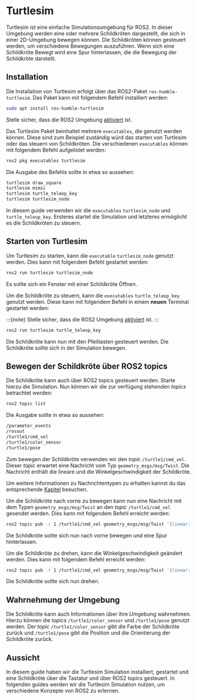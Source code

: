 
# Turtlesim

Turtlesim ist eine einfache Simulationsumgebung für ROS2. In dieser Umgebung werden eine oder mehrere Schildkröten dargestellt, die sich in einer 2D-Umgebung bewegen können. Die Schildkröten können gesteuert werden, um verschiedene Bewegungen auszuführen. Wenn sich eine Schildkröte Bewegt wird eine Spur hinterlassen, die die Bewegung der Schildkröte darstellt.

## Installation

Die Installation von Turtlesim erfolgt über das ROS2-Paket `ros-humble-turtlesim`. Das Paket kann mit folgendem Befehl installiert werden:

```bash
sudo apt install ros-humble-turtlesim
```

Stelle sicher, dass die ROS2 Umgebung [aktiviert](../setup/sourcen.md) ist.

Das Turtlesim Paket beinhaltet mehrere `executables`, die genutzt werden können. Diese sind zum Beispiel zuständig würd das starten von Turtlesim oder das steuern von Schildkröten. Die verschiedenen `executables` können mit folgendem Befehl aufgelistet werden:

```bash
ros2 pkg executables turtlesim
```

Die Ausgabe des Befehls sollte in etwa so aussehen:

```bash
turtlesim draw_square
turtlesim mimic
turtlesim turtle_teleop_key
turtlesim turtlesim_node
```

In diesem guide verwenden wir die `executables` `turtlesim_node` und `turtle_teleop_key`. Ersteres startet die Simulation und letzteres ermöglicht es die Schildkröten zu steuern.

## Starten von Turtlesim

Um Turtlesim zu starten, kann die `executable` `turtlesim_node` genutzt werden. Dies kann mit folgendem Befehl gestartet werden:

```bash
ros2 run turtlesim turtlesim_node
```

Es sollte sich ein Fenster mit einer Schildkröte Öffnen.

Um die Schildkröte zu steuern, kann die `executables` `turtle_teleop_key` genutzt werden. Diese kann mit folgendem Befehl in einem **neuen** Terminal gestartet werden:

:::{note}
Stelle sicher, dass die ROS2 Umgebung [aktiviert](../setup/sourcen.md) ist.
:::

```bash
ros2 run turtlesim turtle_teleop_key
```

Die Schildkröte kann nun mit den Pfeiltasten gesteuert werden. Die Schildkröte sollte sich in der Simulation bewegen.

## Bewegen der Schildkröte über ROS2 topics

Die Schildkröte kann auch über ROS2 topics gesteuert werden. Starte hierzu die Simulation. Nun können wir die zur verfügung stehenden *topics* betrachtet werden:

```bash
ros2 topic list
```

Die Ausgabe sollte in etwa so aussehen:

```bash
/parameter_events
/rosout
/turtle1/cmd_vel
/turtle1/color_sensor
/turtle1/pose
```

Zum bewegen der Schildkröte verwenden wir den *topic* `/turtle1/cmd_vel`. Dieser *topic* erwartet eine Nachricht vom Typ `geometry_msgs/msg/Twist`. Die Nachricht enthält die lineare und die Winkelgeschwindigkeit der Schildkröte.

Um weitere Informationen zu Nachrichtentypen zu erhalten kannst du das entsprechende [Kapitel](../interface.md) besuchen.


Um die Schildkröte nach vorne zu bewegen kann nun eine Nachricht mit dem Typen `geometry_msgs/msg/Twist` an den *topic* `/turtle1/cmd_vel` gesendet werden. Dies kann mit folgendem Befehl erreicht werden:

```bash
ros2 topic pub -r 1 /turtle1/cmd_vel geometry_msgs/msg/Twist '{linear: {x: 2.0}, angular: {z: 0.0}}'
```

Die Schildkröte sollte sich nun nach vorne bewegen und eine Spur hinterlassen.

Um die Schildkröte zu drehen, kann die Winkelgeschwindigkeit geändert werden. Dies kann mit folgendem Befehl erreicht werden:

```bash
ros2 topic pub -r 1 /turtle1/cmd_vel geometry_msgs/msg/Twist '{linear: {x: 0.0}, angular: {z: 1.0}}'
```

Die Schildkröte sollte sich nun drehen.

## Wahrnehmung der Umgebung

Die Schildkröte kann auch Informationen über ihre Umgebung wahrnehmen. Hierzu können die *topics* `/turtle1/color_sensor` und `/turtle1/pose` genutzt werden. Der *topic* `/turtle1/color_sensor` gibt die Farbe der Schildkröte zurück und `/turtle1/pose` gibt die Position und die Orientierung der Schildkröte zurück.


## Aussicht

In diesem guide haben wir die Turtlesim Simulation installiert, gestartet und eine Schildkröte über die Tastatur und über ROS2 topics gesteuert. In folgenden guides werden wir die Turtlesim Simulation nutzen, um verschiedene Konzepte von ROS2 zu erlernen.






